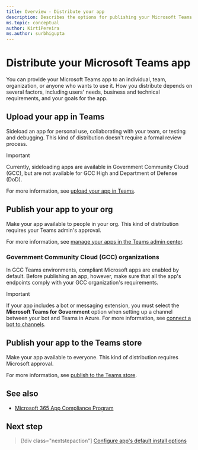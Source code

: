 ```yaml
---
title: Overview - Distribute your app
description: Describes the options for publishing your Microsoft Teams app.
ms.topic: conceptual
author: KirtiPereira
ms.author: surbhigupta
---
```


# Distribute your Microsoft Teams app

You can provide your Microsoft Teams app to an individual, team, organization, or anyone who wants to use it. How you distribute depends on several factors, including users' needs, business and technical requirements, and your goals for the app.

## Upload your app in Teams

Sideload an app for personal use, collaborating with your team, or testing and debugging. This kind of distribution doesn't require a formal review process.

> [!IMPORTANT]
> Currently, sideloading apps are available in Government Community Cloud (GCC), but are not available for GCC High and Department of Defense (DoD).

For more information, see [upload your app in Teams](apps-upload.md).

## Publish your app to your org

Make your app available to people in your org. This kind of distribution requires your Teams admin's approval.

For more information, see [manage your apps in the Teams admin center](/MicrosoftTeams/manage-apps?toc=%2Fmicrosoftteams%2Fplatform%2Ftoc.json&bc=%2FMicrosoftTeams%2Fbreadcrumb%2Ftoc.json).

### Government Community Cloud (GCC) organizations

In GCC Teams environments, compliant Microsoft apps are enabled by default. Before publishing an app, however, make sure that all the app's endpoints comply with your GCC organization's requirements.

> [!IMPORTANT]
>If your app includes a bot or messaging extension, you must select the **Microsoft Teams for Government** option when setting up a channel between your bot and Teams in Azure. For more information, see [connect a bot to channels](/azure/bot-service/bot-service-manage-channels?view=azure-bot-service-4.0&preserve-view=true).

## Publish your app to the Teams store

Make your app available to everyone. This kind of distribution requires Microsoft approval.

For more information, see [publish to the Teams store](~/concepts/deploy-and-publish/appsource/publish.md).

## See also

* [Microsoft 365 App Compliance Program](/microsoft-365-app-certification/overview)

## Next step

> [!div class="nextstepaction"]
> [Configure app's default install options](~/concepts/deploy-and-publish/add-default-install-scope.md)
